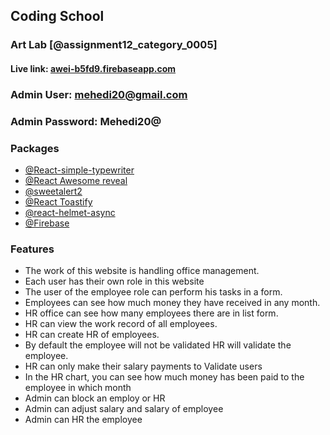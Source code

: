 ## Coding School
### Art Lab [@assignment12_category_0005]

#### Live link: [awei-b5fd9.firebaseapp.com](https://awei-b5fd9.firebaseapp.com/)

### Admin User: mehedi20@gmail.com
### Admin Password: Mehedi20@


### Packages
- [@React-simple-typewriter](https://www.npmjs.com/package/react-simple-typewriter)
- [@React Awesome reveal](https://www.npmjs.com/package/react-awesome-reveal)
- [@sweetalert2](https://sweetalert2.github.io/)
- [@React Toastify](https://www.npmjs.com/package/react-toastify)
- [@react-helmet-async](https://www.npmjs.com/package/react-helmet-async)
- [@Firebase](https://firebase.google.com)


### Features

- The work of this website is handling office management.
- Each user has their own role in this website
- The user of the employee role can perform his tasks in a form.
- Employees can see how much money they have received in any month.
- HR office can see how many employees there are in list form.
- HR can view the work record of all employees.
- HR can create HR of employees.
- By default the employee will not be validated HR will validate the employee.
- HR can only make their salary payments to Validate users
- In the HR chart, you can see how much money has been paid to the employee in which month
- Admin can block an employ or HR
- Admin can adjust salary and salary of employee
- Admin can HR the employee

